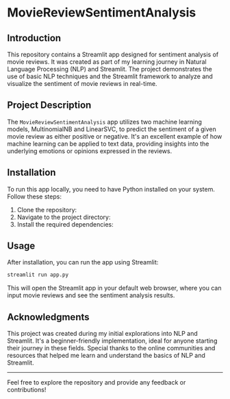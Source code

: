 
# MovieReviewSentimentAnalysis

## Introduction
This repository contains a Streamlit app designed for sentiment analysis of movie reviews. It was created as part of my learning journey in Natural Language Processing (NLP) and Streamlit. The project demonstrates the use of basic NLP techniques and the Streamlit framework to analyze and visualize the sentiment of movie reviews in real-time.

## Project Description
The `MovieReviewSentimentAnalysis` app utilizes two machine learning models, MultinomialNB and LinearSVC, to predict the sentiment of a given movie review as either positive or negative. It's an excellent example of how machine learning can be applied to text data, providing insights into the underlying emotions or opinions expressed in the reviews.

## Installation

To run this app locally, you need to have Python installed on your system. Follow these steps:

1. Clone the repository:
2. Navigate to the project directory:
3. Install the required dependencies:

## Usage

After installation, you can run the app using Streamlit:

```bash
streamlit run app.py
```

This will open the Streamlit app in your default web browser, where you can input movie reviews and see the sentiment analysis results.

## Acknowledgments

This project was created during my initial explorations into NLP and Streamlit. It's a beginner-friendly implementation, ideal for anyone starting their journey in these fields. Special thanks to the online communities and resources that helped me learn and understand the basics of NLP and Streamlit.

---

Feel free to explore the repository and provide any feedback or contributions!
